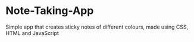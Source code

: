 # Note-Taking-App
Simple app that creates sticky notes of different colours, made using CSS, HTML and JavaScript
